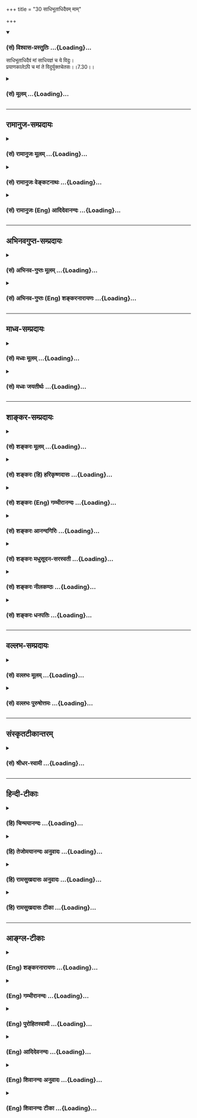 +++
title = "30 साधिभूताधिदैवम् माम्"

+++
<div class="js_include" newlevelforh1="3" title="(सं) विश्वास-प्रस्तुतिः" unfilled url="/purANam/mahAbhAratam/06-bhIShma-parva/02-bhagavad-gItA-parva/saMskRtam/vishvAsa-prastutiH/07_jnAna-vijnAna-yogaH/30_sAdhibhUtAdhidaiv.md">
<details open><summary><h3>(सं) विश्वास-प्रस्तुतिः ...{Loading}...</h3></summary>

साधिभूताधिदैवं मां साधियज्ञं च ये विदुः।  
प्रयाणकालेऽपि च मां ते विदुर्युक्तचेतसः।।7.30।।
</details>
</div>
<div class="js_include collapsed" newlevelforh1="3" title="(सं) मूलम्" unfilled url="/purANam/mahAbhAratam/06-bhIShma-parva/02-bhagavad-gItA-parva/saMskRtam/mUlam/07_jnAna-vijnAna-yogaH/30_sAdhibhUtAdhidaiv.md">
<details><summary><h3>(सं) मूलम् ...{Loading}...</h3></summary>

साधिभूताधिदैवं मां साधियज्ञं च ये विदुः।  
प्रयाणकालेऽपि च मां ते विदुर्युक्तचेतसः।।7.30।।
</details>
</div>


_________________
## रामानुज-सम्प्रदायः
<div class="js_include collapsed" newlevelforh1="3" title="(सं) रामानुजः मूलम्" unfilled url="/purANam/mahAbhAratam/06-bhIShma-parva/02-bhagavad-gItA-parva/saMskRtam/rAmAnujaH/mUlam/07_jnAna-vijnAna-yogaH/30_sAdhibhUtAdhidaiv.md">
<details><summary><h3>(सं) रामानुजः मूलम् ...{Loading}...</h3></summary>

।।7.30।। अत्र य इति पुनर्निर्देशात् पूर्वनिर्दिष्टेभ्यः अन्ये अधिकारिणो
ज्ञायन्ते। साधिभूतं साधिदैवं माम् ऐश्वर्यार्थिनो ये विदुः इत्येतद्
अनुवादस्वरूपम् अपि अप्राप्तार्थत्वात् तद्विधायकम् एव। तथा साधियज्ञम्
इत्यपि त्रयाणाम् अधिकारिणाम् अविशेषेण विधीयते अर्थस्वाभाव्यात् त्रयाणां
हि नित्यनैमित्तिकरूपमहायज्ञाद्यनुष्ठानम् अवर्जनीयम्। ते च प्रयाणकालेऽपि
स्वाप्राप्यानुगुणं मां विदुः। ते च इति चकारात् पूर्वे जरामरणमोक्षाय
यतमानाश्च प्रयाणकालेऽपि विदुः इति समुच्चीयन्ते। अनेन ज्ञानिनः अपि
अर्थस्वाभाव्यात् साधियज्ञं मां विदुः प्रयाणकाले अपि स्वप्राप्यानुगुणं
मां विदुः इति उक्तं भवति।

</details>
</div>
<div class="js_include collapsed" newlevelforh1="3" title="(सं) रामानुजः वेङ्कटनाथः" unfilled url="/purANam/mahAbhAratam/06-bhIShma-parva/02-bhagavad-gItA-parva/saMskRtam/rAmAnujaH/venkaTanAthaH/07_jnAna-vijnAna-yogaH/30_sAdhibhUtAdhidaiv.md">
<details><summary><h3>(सं) रामानुजः वेङ्कटनाथः ...{Loading}...</h3></summary>

  
  
।।7.30।। साधिभूत इति श्लोकस्यश्वर्यार्थिविषयत्वं वक्तुमधिकारिणो
भेदमात्रज्ञापकं तावद्दर्शयति अत्रेति। पूर्वाधिकारिविषयत्वेसाधियज्ञं च ते
विदुः इति हि वक्तव्यम् न चैवं शिष्टाः पठन्ति। न चात्र यच्छब्दावृत्तेः
प्रयोजनमस्तीति भावः। प्रश्नोत्तरवशाच्चाधिकारिभेदः सेत्स्यति। एवं
सामान्येन ज्ञातमधिकारिभेदमधिभूतादिसामर्थ्याद्विशिनष्टिऐश्वर्यार्थिन
इति। जरामरणमोक्षाय \[7।29\] इत्यादाविव अत्रापि यच्छब्दवशादनुवादत्वं
प्रतीतमिति तत्प्रतिक्षिपतिइत्येतदित्यादिना। यदाग्नेयोऽष्टाकपालः
\[श.ब्रा.2।5।1।11\] इत्यादिवदिति भावः। अस्य च विधित्वं प्रश्नादिवशाच्च
फलिष्यति। नह्यवगते प्रश्नाद्यवकाशः। साधियज्ञम् इत्यस्यैकस्मिन्नधिकारिणि
निर्दिष्टस्याप्यर्थस्वाभाव्यात्ति्रष्वप्यन्वयं दर्शयति
तथेति। अर्थस्वाभाव्यादिति सर्वाधिकारिसाधारणतया
प्रमाणसिद्धयज्ञाख्यपदार्थस्वाभाव्यादित्यर्थः। एतदेव दर्शयति त्रयाणां
हीति। अन्यथासन्ध्याहीनोऽशुचिर्नित्यमनर्हः सर्वकर्मसु इत्यादिक्रमेण
कर्मानर्हत्वादिप्रसङ्ग इत्यभिप्रायेणाहअवर्जनीयमिति। अपि
चेत्येकाव्ययार्थत्वे प्रयोजनाभावात् पृथक्त्वे सप्रयोजनतया अन्वयसम्भवाच्च
विभज्याह ते चेति। अन्तिमप्रत्ययस्यैकस्यैव वक्ष्यमाणं विषयविशेषेण
प्राप्यानुगुणाकारत्वं युक्तचेतश्शब्देन विवक्षितमित्याह
स्वप्राप्यानुगुणमिति। चकारस्य पृथगन्वयेन लब्धमाहते चेति। चकारादिति
यद्वृत्तप्रतियोगिकत्वात्तद्वृत्तमैश्वर्यार्थिविषयमेव। चकारात्तु
पूर्वश्लोकोक्तानां समुच्चयः। तेषामपि ह्यन्तिमप्रत्यये विशेषो वक्ष्यत इति
भावः। त्रयाणाम् इत्यादिकमयुक्तं ज्ञानिनामत्र प्रसङ्गाभावादित्यत्राह
अनेनेति। यज्ञान्तिमप्रत्ययमात्रयोरधिकारित्रयसाधारण्यसिद्धेरिति भावः। इति
कवितार्किकसिंहस्य सर्वतन्त्रस्वतन्त्रस्य श्रीमद्वेङ्कटनाथस्य
वेदान्ताचार्यस्य कृतिषु श्रीमद्गीताभाष्यटीकायां सप्तमोऽध्यायः।।7।।

</details>
</div>
<div class="js_include collapsed" newlevelforh1="3" title="(सं) रामानुजः (Eng) आदिदेवानन्दः" unfilled url="/purANam/mahAbhAratam/06-bhIShma-parva/02-bhagavad-gItA-parva/saMskRtam/rAmAnujaH/english/AdidevAnandaH/07_jnAna-vijnAna-yogaH/30_sAdhibhUtAdhidaiv.md">
<details><summary><h3>(सं) रामानुजः (Eng) आदिदेवानन्दः ...{Loading}...</h3></summary>

7.30 Here, other alified persons distinct from those already mentioned
(i.e., those who desire Kaivalya) are to be understood, because of the
mention again of the term 'those' (ye). Even though the declaration -
those seekers of fortune who know Me as being connected with the higher
material entities' (Adhibhuta) and 'with that which is higher to
divinities' (Adhidaiva) i.e., the self in Its lordship - resmles a
repetition, it is really an injunction on account of the meaning not
being known otherwise. The statement of knowing Me as being connected
with the sacrifice is also enjoined as an injunction for all the three
types of differently alified aspirants (those who aspire for Kaivalya,
wealth and liberation) without any difference, because of the nature of
the subject matter, that being sacrificial. None of the three types of
aspirants can give up the performance of the great sacrifices and other
rituals in the form of periodical and occasional rituals. They know Me
at the hour of death in a way corresponding with their objectivies.
Because of the term ca (too) in 'they too,' those who have been
mentioned before as 'striving for release from old age and death' are
also to be understood along with the others as knowing Me at the hour of
death. By this, even the Jnanin knows Me as being connected with the
sacrifice on account of the nature of the meaning of the subject treated
(i.e., sacrifice). They also know Me even at the hour of death in a way
corresponding with their objective. The purport is that, besides the
others mentioned earlier like the knower of the Self, those others who
are now described as knowing Him with Adhibhuta, Adhidaiva and Adhiyajna
are to be included among those who will know Him at the time of death.

</details>
</div>


_________________
## अभिनवगुप्त-सम्प्रदायः
<div class="js_include collapsed" newlevelforh1="3" title="(सं) अभिनव-गुप्तः मूलम्" unfilled url="/purANam/mahAbhAratam/06-bhIShma-parva/02-bhagavad-gItA-parva/saMskRtam/abhinava-guptaH/mUlam/07_jnAna-vijnAna-yogaH/30_sAdhibhUtAdhidaiv.md">
<details><summary><h3>(सं) अभिनव-गुप्तः मूलम् ...{Loading}...</h3></summary>

।।7.28 7.30।। येषामित्यादि युक्तचेतस इत्यन्तम्। ये तु विनष्टतामसाः
पुण्यापुण्यपरिक्षयक्षेमीकृतात्मानः ते विपाटितमहामोहवितानाः सर्वमेव
भगवद्रश्मिखचितं जरामरणमयतमिस्रस्रुतं ब्रह्म विदन्ति
आध्यात्मिकाधिभौतिकाधिदैविकाधियाज्ञिकानि च ममैव रूपान्तराणि। प्रयाणकाले च
नित्यं भगवद् भावितान्तःकरणत्वात् मां जानन्ति यतो येषां जन्म पूर्वमेव
भगवत्तत्त्वं ते अन्तकाले परमेश्वरं संस्मरेयुः। किं जन्मासेवनया इति ये
मन्यन्ते तेषां तूष्णींभाव एव शोभनः इति।  
  

</details>
</div>
<div class="js_include collapsed" newlevelforh1="3" title="(सं) अभिनव-गुप्तः (Eng) शङ्करनारायणः" unfilled url="/purANam/mahAbhAratam/06-bhIShma-parva/02-bhagavad-gItA-parva/saMskRtam/abhinava-guptaH/english/shankaranArAyaNaH/07_jnAna-vijnAna-yogaH/30_sAdhibhUtAdhidaiv.md">
<details><summary><h3>(सं) अभिनव-गुप्तः (Eng) शङ्करनारायणः ...{Loading}...</h3></summary>

7.30 Yesam etc. upto yukta-cetasah. Those, in whom the darkness
(ignorance) has totally vanished, and the Self is well secured due to
the decaying of the good and bad effects of actions-they break off the
canopy of their \[castle of the\] mighty delusion and realise everything
as the Brahman studded (purified) with the rays of the Bhagavat,
emerging out of the darkness of old age and death; and realise 'what
governs the Self, the beings, the deities and the sacrifices are all My
own different aspects'. They also experience Me at the time of their
journey, on account of their having internal organ permanently immersed
in the thought of the Bhagavat. For, those who remember the Bhagavat
even earlier, since their birth-they at the last momnet would very well
remember the Absolute Lord. \[Hence\] it is good to simply keep silent
with regard to those who opine 'What is the use of worshiping since
\[the time of\] birth ;'

</details>
</div>


_________________
## माध्व-सम्प्रदायः
<div class="js_include collapsed" newlevelforh1="3" title="(सं) मध्वः मूलम्" unfilled url="/purANam/mahAbhAratam/06-bhIShma-parva/02-bhagavad-gItA-parva/saMskRtam/madhvaH/mUlam/07_jnAna-vijnAna-yogaH/30_sAdhibhUtAdhidaiv.md">
<details><summary><h3>(सं) मध्वः मूलम् ...{Loading}...</h3></summary>

।।7.30।। Sri Madhvacharya did not comment on this sloka.

</details>
</div>
<div class="js_include collapsed" newlevelforh1="3" title="(सं) मध्वः जयतीर्थः" unfilled url="/purANam/mahAbhAratam/06-bhIShma-parva/02-bhagavad-gItA-parva/saMskRtam/madhvaH/jayatIrthaH/07_jnAna-vijnAna-yogaH/30_sAdhibhUtAdhidaiv.md">
<details><summary><h3>(सं) मध्वः जयतीर्थः ...{Loading}...</h3></summary>

।।7.30।। Sri Jayatirtha did not comment on this sloka.

</details>
</div>


_________________
## शाङ्कर-सम्प्रदायः
<div class="js_include collapsed" newlevelforh1="3" title="(सं) शङ्करः मूलम्" unfilled url="/purANam/mahAbhAratam/06-bhIShma-parva/02-bhagavad-gItA-parva/saMskRtam/shankaraH/mUlam/07_jnAna-vijnAna-yogaH/30_sAdhibhUtAdhidaiv.md">
<details><summary><h3>(सं) शङ्करः मूलम् ...{Loading}...</h3></summary>

।।7.30।। **साधिभूताधिदैवम्** अधिभूतं च अधिदैवं च अधिभूताधिदैवम् सह
अधिभूताधिदैवेन वर्तते इति साधिभूताधिदैवं च **मां ये विदुः**
**साधियज्ञं** च सह अधियज्ञेन साधियज्ञं ये विदुः **प्रयाणकाले अपि च**
मरणकाले अपि च **मां ते विदुः युक्तचेतसः** समाहितचित्ता इति।। इति
श्रीमत्परमहंसपरिव्राजकाचार्यस्य
श्रीगोविन्दभगवत्पूज्यपादशिष्यस्यश्रीमच्छंकरभगवतः कृतौ
श्रीमद्भगवद्गीताभाष्ये  
  
सप्तमोऽध्यायः।।  
  

</details>
</div>
<div class="js_include collapsed" newlevelforh1="3" title="(सं) शङ्करः (हि) हरिकृष्णदासः" unfilled url="/purANam/mahAbhAratam/06-bhIShma-parva/02-bhagavad-gItA-parva/saMskRtam/shankaraH/hindI/harikRShNadAsaH/07_jnAna-vijnAna-yogaH/30_sAdhibhUtAdhidaiv.md">
<details><summary><h3>(सं) शङ्करः (हि) हरिकृष्णदासः ...{Loading}...</h3></summary>

।।7.30।। ( इसी प्रकार ) जो मनुष्य मुझ परमेश्वरको साधिभूताधिदैव अर्थात्
अधिभूत और अधिदैवके सहित जानते हैं एवं साधियज्ञ अर्थात् अधियज्ञके सहित भी
जानते हैं वे निरुद्धचित्त योगी लोग मरणकालमें भी मुझे यथावत् जानते हैं।

</details>
</div>
<div class="js_include collapsed" newlevelforh1="3" title="(सं) शङ्करः (Eng) गम्भीरानन्दः" unfilled url="/purANam/mahAbhAratam/06-bhIShma-parva/02-bhagavad-gItA-parva/saMskRtam/shankaraH/english/gambhIrAnandaH/07_jnAna-vijnAna-yogaH/30_sAdhibhUtAdhidaiv.md">
<details><summary><h3>(सं) शङ्करः (Eng) गम्भीरानन्दः ...{Loading}...</h3></summary>

7.30 Ye, those who; viduh, know; mam, Me; sa-adhi-bhuta-adhidaivam, as
existing in the physical and the divine planes; ca, and also;
sa-adhiyajnam, as existing in the context of the sacrifice; te, they;
yukta-cetasah, of concentrated minds-those who have their minds absorbed
in God; viduh, know; mam, Me; api ca, even; prayanakale, at the time of
death. \[For those who are devoted to God, there is not only the
knowledge of Brahman as identified with all individuals and all actions
(see previous verse), but also the knowledge of It as existing in all
things on the physical, the divine and the sacrificial planes. Those who
realize Brhaman as existing in the context of all the five, viz of the
individual, of actions, of the physical,of the divine, and of the
sacrifices-for them with such a realization there is no forgetting, loss
of awareness, of Brahman even at the critical moment of death.\]

</details>
</div>
<div class="js_include collapsed" newlevelforh1="3" title="(सं) शङ्करः आनन्दगिरिः" unfilled url="/purANam/mahAbhAratam/06-bhIShma-parva/02-bhagavad-gItA-parva/saMskRtam/shankaraH/AnandagiriH/07_jnAna-vijnAna-yogaH/30_sAdhibhUtAdhidaiv.md">
<details><summary><h3>(सं) शङ्करः आनन्दगिरिः ...{Loading}...</h3></summary>

।।7.30।। न केवलं भगवन्निष्ठानां सर्वाध्यात्मिककर्मात्मकब्रह्मवित्त्वमेव
किंत्वधिभूतादिसहितं तद्वेदित्वमपि सिध्यतीत्याह **साधिभूतेति।** अध्यात्मं
कर्माधिभूतमधिदैवमधियज्ञश्चेति पञ्चकमेतद्ब्रह्म ये विदुस्तेषां
यथोक्तज्ञानवतां समाहितचेतसामापदवस्थायामपि भगवत्तत्त्वज्ञानमप्रतिहतं
तिष्ठतीत्याह **प्रयाणेति।**अपिचेति निपाताभ्यां तस्यामवस्थायां
करणग्रामस्य व्यग्रतया ज्ञानासंभवेऽपि मयि समाहितचित्तानामुक्तज्ञानवतां
भगवत्तत्त्वज्ञानमयत्नलभ्यमिति द्योत्यते। तदनेन सप्तमेनोत्तममधिकारिणं
प्रति ज्ञेयं निरूपयता तदर्थमेव सर्वात्मकत्वादिकमुपदिशता
प्रकृतिद्वयद्वारेण सर्वकारणत्वादिति च वदता तत्पदवाच्यं तल्लक्ष्यं
चोपक्षिप्तम्। इति
श्रीमत्परमहंसपरिव्राजकाचार्यश्रीमच्छुद्धानन्दपूज्यपादशिष्यानन्दज्ञान0
सप्तमोऽध्यायः।।7।।  
  

</details>
</div>
<div class="js_include collapsed" newlevelforh1="3" title="(सं) शङ्करः मधुसूदन-सरस्वती" unfilled url="/purANam/mahAbhAratam/06-bhIShma-parva/02-bhagavad-gItA-parva/saMskRtam/shankaraH/madhusUdana-sarasvatI/07_jnAna-vijnAna-yogaH/30_sAdhibhUtAdhidaiv.md">
<details><summary><h3>(सं) शङ्करः मधुसूदन-सरस्वती ...{Loading}...</h3></summary>

।।7.30।। नचैवंभूतानां मद्भक्तानां मृत्युकालेऽपि विवशकरणतया मद्विस्मरणं
शङ्कनीयम् यतः साधिभूताधिदैवमधिभूताधिदैवाभ्यां सहितं तथा साधियज्ञं
चाधियज्ञेन च सहितं मां ये विदुश्चिन्तयन्ति ते युक्तचेतसः सर्वदा मयि
समाहितचेतसः सन्तस्तत्संस्कारपाटवात्प्रयाणकाले प्राणोत्क्रमणकाले
करणग्रामस्यात्यन्तन्यग्रतायामपि चकारादयत्नेनैव मत्कृपया मां सर्वात्मानं
विदुर्जानन्ति तेषां मृतिकालेऽपि मदाकारैव चित्तवृत्तिः
पूर्वोपचितसंस्कारपाटवाद्भवति। तथाच ते मद्भक्तियोगात्कृतार्था एवेति भावः।
अधिभूताधिदैवाधियज्ञशब्दानुत्तरेऽध्यायेऽर्जुनप्रश्नपूर्वकं व्याख्यास्यति
भगवानिति सर्वमनाविलम्। तदत्रोत्तमाधिकारिणं प्रति ज्ञेयं मध्यमाधिकारिणं
प्रति च ध्येयं लक्षणया मुख्यया च वृत्त्या तत्पदप्रतिपाद्यं ब्रह्म
निरूपितम्।

</details>
</div>
<div class="js_include collapsed" newlevelforh1="3" title="(सं) शङ्करः नीलकण्ठः" unfilled url="/purANam/mahAbhAratam/06-bhIShma-parva/02-bhagavad-gItA-parva/saMskRtam/shankaraH/nIlakaNThaH/07_jnAna-vijnAna-yogaH/30_sAdhibhUtAdhidaiv.md">
<details><summary><h3>(सं) शङ्करः नीलकण्ठः ...{Loading}...</h3></summary>

।।7.30।। एवं तत्पदार्थविवेकं सद्योमुक्तिहेतुं समाप्य
तत्प्राप्त्युपायभूतान्युपासनानि क्रममुक्तिफलानि विस्तरेण वक्तुकामः
संक्षेपेण सूत्रयति **साधिभूतेति।** अधिभूतं च अधिदैवं च ताभ्यां सहितं
साधिभूताधिदैवम्। तथाऽधियज्ञेन सहितं साधियज्ञं च मां ये विदुरुपासते ते
युक्तचेतसः। यतो नित्यं समाहितचित्तास्ततो मां प्रयाणकालेऽपि
सर्वजनव्यामोहके विदुरेव। भावनादार्ढ्यान्मरणकालेऽपि तस्य ज्ञानस्य प्रमोषो
न भवत्यतो भगवति नैरन्तर्येण दृढा भावना कर्तव्येति भावः। अधिभूतादिपदार्थं
तु भगवानेव व्याख्यास्यतीति नोक्तवन्तो वयम्।

</details>
</div>
<div class="js_include collapsed" newlevelforh1="3" title="(सं) शङ्करः धनपतिः" unfilled url="/purANam/mahAbhAratam/06-bhIShma-parva/02-bhagavad-gItA-parva/saMskRtam/shankaraH/dhanapatiH/07_jnAna-vijnAna-yogaH/30_sAdhibhUtAdhidaiv.md">
<details><summary><h3>(सं) शङ्करः धनपतिः ...{Loading}...</h3></summary>

।।7.30।। ननु मरणकाले तेषां त्वद्विस्मरणस्य संभवात्कथं संसारान्मोक्ष
इत्याशङ्क्याह सेति। अधिभूतं चाधिदैवं चाधिभूताधिदैवमिति
समाहारद्वन्द्वस्तेन सहवर्तत इति तम् अधियज्ञेन सह वर्तत इति तं च मां ये
विदुः प्रयाणकाले मरणकालेऽपि च मां ते युक्तचेतसो विदुरतस्तेषां
मोक्षप्राप्तौ न कोऽपि संदेह इति। साधिभूतादिपदार्थस्तु मूलएव
स्फुटीभविष्यति। तदनेन सप्तमाध्यानेनोक्तमाधिकारिणं प्रति ज्ञेयं निरुपयता
तज्ज्ञानार्थ मध्यमाधिकारिणं प्रति तत्पदवाच्यं प्रतिपादयता तत्पदवाच्यं
तल्लक्ष्यं च प्रदर्शितम्। श्रीगीताभाष्योत्कर्षदीपिकायां
सप्तमोध्यायः।।7।।  
  

</details>
</div>


_________________
## वल्लभ-सम्प्रदायः
<div class="js_include collapsed" newlevelforh1="3" title="(सं) वल्लभः मूलम्" unfilled url="/purANam/mahAbhAratam/06-bhIShma-parva/02-bhagavad-gItA-parva/saMskRtam/vallabhaH/mUlam/07_jnAna-vijnAna-yogaH/30_sAdhibhUtAdhidaiv.md">
<details><summary><h3>(सं) वल्लभः मूलम् ...{Loading}...</h3></summary>

।।7.30।। साधिभूतेति। अत्रये इति पुनर्निदेशात्पूर्वनिर्दिष्टेभ्योऽन्ये
जिज्ञासव उक्ता इत्यवसीयते। ये च मां (साधिभूतं) साधिदैवं साधियज्ञमिति
विशेषसहितं विदुरिति। किञ्च भगवत्तत्त्वजिज्ञासवः प्राणानां प्रयाणकालेऽपि
ते च मां तथाभूतमात्मानं विदुः। किम्भूतास्ते युक्तचेतस इति योगसिद्धिरन्ते
सूचिता।

</details>
</div>
<div class="js_include collapsed" newlevelforh1="3" title="(सं) वल्लभः पुरुषोत्तमः" unfilled url="/purANam/mahAbhAratam/06-bhIShma-parva/02-bhagavad-gItA-parva/saMskRtam/vallabhaH/puruShottamaH/07_jnAna-vijnAna-yogaH/30_sAdhibhUtAdhidaiv.md">
<details><summary><h3>(सं) वल्लभः पुरुषोत्तमः ...{Loading}...</h3></summary>

  
  
।।7.30।। एवं ज्ञानस्य फलमाह साधिभूताधिदेव मेति। साधिभूताधिदैवम् अधिभूतेन
अधिकरणात्मकेन अधिदेवेन मूलरूपेण सह अधियज्ञेन अंशात्मककर्मरूपेण च सहितं
ये मां विदुस्ते युक्तचेतसः युक्तं तन्निष्ठं चेतो येषां तादृशा भवन्ति मां
प्राप्नुवन्तीत्यर्थः। च पुनः प्रयाणकाले मरणसमयेऽपि भ्रमादिरहितास्ते मां
विदुः जानन्ति मरणकाले स्वज्ञानोक्त्याअन्ते या मतिः सा गतिः \[ \] इति
वाक्योक्तरीत्या प्राप्नुवन्तीति व्यञ्जितम्।  
  
भक्तानामेव श्रीकृष्णज्ञानविज्ञानयोग्यता। अतोऽत्र ज्ञानविज्ञानयोगं
हरिरुवाच हि।।7।।

</details>
</div>


_________________
## संस्कृतटीकान्तरम्
<div class="js_include collapsed" newlevelforh1="3" title="(सं) श्रीधर-स्वामी" unfilled url="/purANam/mahAbhAratam/06-bhIShma-parva/02-bhagavad-gItA-parva/saMskRtam/shrIdhara-svAmI/07_jnAna-vijnAna-yogaH/30_sAdhibhUtAdhidaiv.md">
<details><summary><h3>(सं) श्रीधर-स्वामी ...{Loading}...</h3></summary>

।।7.30।। न चैवंभूतानां योगभ्रंशशङ्कापीत्याह **साधिभूताधिदैवमिति।**
अधिभूतादिशब्दानामर्थं भगवानेवानन्तराध्याये व्याख्यास्यति।
अधिभूतेनाधिदैवेन च सहाधियज्ञेन च सहितं ये मां भजन्ति ते युक्तचेतसः
मय्यासक्तमनसः प्रयाणकालेऽपि मरणसमयेऽपि मां विदुर्जानन्ति नतु तदापि
व्याकुलीभूय मां विस्मरन्ति। अतो मद्भक्तानां न योगभ्रंशशङ्केत्यर्थः।

</details>
</div>


_________________
## हिन्दी-टीकाः
<div class="js_include collapsed" newlevelforh1="3" title="(हि) चिन्मयानन्दः" unfilled url="/purANam/mahAbhAratam/06-bhIShma-parva/02-bhagavad-gItA-parva/hindI/chinmayAnandaH/07_jnAna-vijnAna-yogaH/30_sAdhibhUtAdhidaiv.md">
<details><summary><h3>(हि) चिन्मयानन्दः ...{Loading}...</h3></summary>

।।7.30।। आत्मानुभवी पुरुष न केवल मन के स्वभाव (अध्यात्म) और कर्म ऋ़े
स्वरूप को ही जानते हैं वरन् वे अधिभूत (पंच विषय रूप जगत्) अधिदैव
(इन्द्रिय मन और बुद्धि की कार्य प्रणाली) और अधियज्ञ अर्थात् उन
परिस्थितियों को भी जानते हैं जिनमें विषय ग्रहण रूप यज्ञ सम्पन्न होता
है। ईश्वर के किसी रूप विशेष के भक्त के विषय में सम्भवत यह धारणा उचित हो
सकती है कि भक्तजन अव्यावहारिक होते हैं और उनमें सांसारिक जीवन को
सफलतापूर्वक जीने की कुशलता नहीं होती। एक सगुण उपासक अपने इष्ट देवता का
ध्यान करने में ही इतना भावुक और व्यस्त हो जाता है कि उसमें संसार को
समझने की न रुचि होती है और न क्षमता। परन्तु वेदान्त शास्त्र में
आत्मज्ञानी पुरुष का जो चित्रण मिलता है उसके अनुसार वह पुरुष न केवल
आत्मानुभव में दृढ़निष्ठ होता है वरन् वह सर्वत्र सदा एवं समस्त
परिस्थितियों में अपने मन का स्वामी बना रहता है और ऐसी सार्मथ्य से
सम्पन्न होता है जिसे सम्पूर्ण जगत् को स्वीकार करना पड़ता है। ऐसा
स्वामित्व प्राप्त पुरुष ही जगत् को नेतृत्व प्रदान कर सकता है। सब प्रकार
के असंयम एवं विपर्ययों से मुक्त वह ज्ञानी पुरुष अध्यात्म और अधिभूत को
जानते हुए जगत् में ईश्वर के समान रहता है। सारांशत इस अध्याय की समाप्ति
भगवान् की इस घोषणा के साथ होती है कि जो पुरुष मुझे जानता है वह सब कुछ
जानता है। भगवान् श्रीकृष्ण के समान वह अपनी वर्तमान तथा भावी पीढ़ियों के
भाग्य निर्माण में मार्गदर्शक बनता है। इस अध्याय के अन्तिम दो श्लोक उनमें
प्रयुक्त पारिभाषिक शब्दों का पूर्णरूप से वर्णन नहीं करते हैं। ये
सूत्ररूप श्लोक हैं जिनका विस्तृत विवेचन अगले अध्याय में किया गया है। दो
अध्यायों को संबद्ध करने की पारम्परिक शास्त्रीय पद्धतियों में से यह एक
पद्धति है। conclusionँ़ तत्सदिति श्रीमद्भगवद्गीतासूपनिषत्सु
ब्रह्मविद्यायां योगशास्त्रे  
  
श्रीकृष्णार्जुनसंवादे ज्ञानविज्ञानयोगो नाम सप्तमोऽध्याय।। इस प्रकार
श्रीकृष्णार्जुनसंवाद के रूप में ब्रह्मविद्या और योगशास्त्र स्वरूप
श्रीमद्भगवद्गीतोपनिषद् का ज्ञानविज्ञानयोग नामक सप्तम अध्याय समाप्त होता
है। उपनिषदों में उपदिष्ट सिद्धांत महर्षि व्यास के समय केवल काव्यत्मक
पूर्णत्व के काल्पनिक वर्णन के रूप में रह गये थे जिनका जीवन की वास्तविकता
से कोई सम्बन्ध नहीं था। इस प्रकार अपनी संस्कृति के मूल वैभव एवं सार्मथ्य
से विलग हुए हिन्दुओं की सांस्कृतिक चेतना में पुनर्जीवित करना आवश्यक था।
यह कार्य उन्हें उनके दार्शनिक सिद्धांतों में सौन्दर्य एवं तेजस्विता को
दर्शा कर सम्पन्न किया जा सकता था। इस अध्याय में भगवान् श्रीकृष्ण ने
निश्चयात्मक रूप से यह सिद्ध किया है तथा इस पर बल दिया है कि वेदान्त
प्रतिपादित पूर्णत्व कोई कल्पना नहीं वरन् वह साधक की वास्तविक उपलब्धि बन
सकती है जिसे जीवन में सफलतापूर्वक जी कर वह अप्ानी पीढ़ी का कल्याण कर
सकता है। अत इस अध्याय का ज्ञानविज्ञानयोग शीर्षक अत्यन्त उपयुक्त है। केवल
ज्ञान विशेष उपयोगी नहीं होता। ज्ञान का पूर्णत्व उसके यथार्थ अनुभव में
है। ज्ञान का उपदेश तो दिया जा सकता है परन्तु अनुभव (विज्ञान) नहीं। धर्म
तत्त्व ज्ञान का उपदेश देता है और उसके साथ ही उन उपायों का भी निर्देशन
करता है जिनके द्वारा वह ज्ञान साधक का अपना विज्ञान बन सके और जीवन के साथ
एकरूप हो जाय। इस प्रकार धर्म का प्रयोजन ऐसे अनुभवी पुरुषों का निर्माण
करना है जो जीवन के परम पुरुषार्थ को प्राप्त करके धर्म को सत्योचित
प्रमाणित कर सकें और अपनी पीढ़ियों को आनन्दाभिभूत करके कृतार्थ करने में
सक्षम हों।

</details>
</div>
<div class="js_include collapsed" newlevelforh1="3" title="(हि) तेजोमयानन्दः अनुवादः" unfilled url="/purANam/mahAbhAratam/06-bhIShma-parva/02-bhagavad-gItA-parva/hindI/tejomayAnandaH/anuvAdaH/07_jnAna-vijnAna-yogaH/30_sAdhibhUtAdhidaiv.md">
<details><summary><h3>(हि) तेजोमयानन्दः अनुवादः ...{Loading}...</h3></summary>

।।7.30।। जो पुरुष अधिभूत और अधिदैव तथा अधियज्ञ के सहित मुझे जानते हैं,
वे युक्तचित्त वाले पुरुष अन्तकाल में भी मुझे जानते हैं।।

</details>
</div>
<div class="js_include collapsed" newlevelforh1="3" title="(हि) रामसुखदासः अनुवादः" unfilled url="/purANam/mahAbhAratam/06-bhIShma-parva/02-bhagavad-gItA-parva/hindI/rAmasukhadAsaH/anuvAdaH/07_jnAna-vijnAna-yogaH/30_sAdhibhUtAdhidaiv.md">
<details><summary><h3>(हि) रामसुखदासः अनुवादः ...{Loading}...</h3></summary>

।।7.30।। जो मनुष्य अधिभूत, अधिदैव और अधियज्ञके सहित मुझे जानते हैं, वे
युक्तचेता मनुष्य अन्तकालमें भी मुझे ही जानते हैं अर्थात् प्राप्त होते
हैं।

</details>
</div>
<div class="js_include collapsed" newlevelforh1="3" title="(हि) रामसुखदासः टीका" unfilled url="/purANam/mahAbhAratam/06-bhIShma-parva/02-bhagavad-gItA-parva/hindI/rAmasukhadAsaH/TIkA/07_jnAna-vijnAna-yogaH/30_sAdhibhUtAdhidaiv.md">
<details><summary><h3>(हि) रामसुखदासः टीका ...{Loading}...</h3></summary>

।।7.30।।***व्याख्या--'*साधिभूताधिदैवं मां साधियज्ञं च ये
विदुः'--**\[पूर्वश्लोकमें निर्गुणनिराकारको जाननेका वर्णन करके अब
सगुणसाकारको जाननेकी बात कहते हैं। \]यहाँ अधिभूत नाम भौतिक स्थूल सृष्टिका
है जिसमें तमोगुणकी प्रधानता है। जितनी भी भौतिक सृष्टि है उसकी स्वतन्त्र
सत्ता नहीं है। उसका क्षणमात्र भी स्थायित्व नहीं है। फिर भी यह भौतिक
सृष्टि सत्य दीखती है अर्थात् इसमें सत्यता स्थिरता सुखरूपता श्रेष्ठता और
आकर्षण दीखता है। यह सत्यता आदि सबकेसब वास्तवमें भगवान्के ही हैं
क्षणभङ्गुर संसारके नहीं। तात्पर्य है कि जैसे बर्फकी सत्ता जलके बिना नहीं
हो सकती ऐसे ही भौतिक स्थूल सृष्टि अर्थात् अधिभूतकी सत्ता भगवान्के बिना
नहीं हो सकती। इस प्रकार तत्त्वसे यह संसार भगवत्स्वरूप ही है ऐसा जानना ही
अधिभूतके सहित भगवान्को जानना है। अधिदैव नाम सृष्टिकी रचना करनेवाले
हिरण्यगर्भ ब्रह्माजीका है जिनमें रजोगुणकी प्रधानता है। भगवान् ही
ब्रह्माजीके रूपमें प्रकट होते हैं अर्थात् तत्त्वसे ब्रह्माजी भगवत्स्वरूप
ही हैं ऐसा जानना ही अधिदैवके सहित भगवान्को जानना है। अधियज्ञ नाम भगवान्
विष्णुका है जो अन्तर्यामीरूपसे सबमें व्याप्त हैं और जिनमें सत्त्वगुणकी
प्रधानता है। तत्त्वसे भगवान् ही अन्तर्यामीरूपसे सबमें परिपूर्ण हैं ऐसा
जानना ही अधियज्ञके सहित भगवान्को जानना है। अधिभूत अधिदैव और अधियज्ञके
सहित भगवान्को जाननेका तात्पर्य है कि भगवान् श्रीकृष्णके शरीरके किसी एक
अंशमें विराट्रूप है (गीता 10। 42 11। 7) और उस विराट्रूपमें अधिभूत (अनन्त
ब्रह्माण्ड) अधिदैव (ब्रह्माजी) और अधियज्ञ (विष्णु) आदि सभी हैं जैसा कि
अर्जुनने कहा है हे देव मैं आपके शरीरमें सम्पूर्ण प्राणियोंको जिनकी
नाभिसे कमल निकला है उन विष्णुको कमलपर विराजमान ब्रह्मको और शंकर आदिको
देख रहा हूँ (गीता 11। 15)। अतः तत्त्वसे अधिभूत अधिदैव और अधियज्ञ भगवान्
श्रीकृष्ण ही हैं। श्रीकृष्ण ही समग्र भगवान् हैं। '**प्रयाणकालेऽपि च मां
ते विदुर्युक्तचेतसः'--**जो संसारके भोगों और संग्रहकी
प्राप्तिअप्राप्तिमें समान रहनेवाले हैं तथा संसारसे सर्वथा उपरत होकर
भगवान्में लगे हुए हैं वे पुरुष युक्तचेता हैं। ऐसे युक्तचेता मनुष्य
अन्तकालमें भी मेरेको ही जानते हैं अर्थात् अन्तकालकी पीड़ा आदिमें भी वे
मेरेमें ही अटलरूपसे स्थित रहते हैं। उनकी ऐसी दृढ़ स्थिति होती है कि वे
स्थूल और सूक्ष्मशरीरमें कितनी ही हलचल होनेपर भी कभी किञ्चिन्मात्र भी
विचलित नहीं होते।  
  
**भगवान्के समग्ररूपसम्बन्धी** **विशेष बात**  
  
(1)  
  
प्रकृति और प्रकृतिके कार्य क्रिया पदार्थ आदिके साथ अपना सम्बन्ध माननेसे
ही सभी विकार पैदा होते हैं और उन क्रिया पदार्थ आदिकी प्रकटरूपसे सत्ता
दीखने लग जाती है। परन्तु प्रकृति और प्रकृतिके कार्यसे सर्वथा
सम्बन्धविच्छेद करके भगवत्स्वरूपमें स्थित होनेसे उनकी स्वतन्त्र सत्ता उस
भगवत्तत्त्वमें ही लीन हो जाती है। फिर उनकी कोई स्वतन्त्र सत्ता नहीं
दीखती। जैसे किसी व्यक्तिके विषयमें हमारी जो अच्छे और बुरेकी मान्यता है वह
मान्यता हमारी ही की हुई है। तत्त्वसे तो वह व्यक्ति भगवान्का स्वरूप है
अर्थात् उस व्यक्तिमें तत्त्वके सिवाय दूसरा कोई स्वतन्त्र व्यक्तित्व ही
नहीं है। ऐसे ही संसारमें यह ठीक है यह बेठीक है इस प्रकार ठीकबेठीककी
मान्यता हमारी ही की हुई है। तत्त्वसे तो संसार भगवान्का स्वरूप ही है। हाँ
संसारमें जो वर्णआश्रमकी मर्यादा है ऐसा काम करना चाहिये और ऐसा नहीं करना
चाहिये यह जो विधिनिषेधकी मर्यादा है इसको महापुरुषोंने जीवोंके कल्याणार्थ
व्यवहारके लिये मान्यता दी है। जब यह भौतिक सृष्टि नहीं थी तब भी भगवान् थे
और इसके लीन होनेपर भी भगवान् रहेंगे इस तरहसे जब वास्तविक भगवत्तत्त्वका
बोध हो जाता है तब भौतिक सृष्टिकी सत्ता भगवान्में ही लीन हो जाती है
अर्थात् इस सृष्टिकी स्वतन्त्र सत्ता नहीं रहती। इसका यह तात्पर्य नहीं है
कि संसारकी स्वतन्त्र सत्ता न रहनेपर संसार मिट जाता है उसका अभाव हो जाता
है प्रत्युत अन्तःकरणमें सत्यत्वेन जो संसारकी सत्ता और महत्ता बैठी हुई थी
जो कि जीवके कल्याणमें बाधक थी वह नहीं रहती। जैसे सोनेके गहनोंकी अनेक
तरहकी आकृति और अलगअलग उपयोग होनेपर भी उन सबमें एक ही सोना है ऐसे ही
भगवद्भक्तके द्वारा अनेक तरहका यथायोग्य सांसारिक व्यवहार होनेपर भी उन
सबमें एक ही भगवत्तत्त्व है ऐसी अटलबुद्धि रहती है। इस तत्त्वको समझनेके
लिये ही उन्तीसवें और तीसवें श्लोकमें समग्ररूपका वर्णन हुआ है। (2)  
  
उपासनाकी दृष्टिसे भगवान्के प्रायः दो रूपोंका विशेष वर्णन आता है एक सगुण
और एक निर्गुण। इनमें सगुणके दो भेद होते हैं एक सगुणसाकार और एक
सगुणनिराकार। परन्तु निर्गुणके दो भेद नहीं होते निर्गुण निराकार ही होता
है। हाँ निराकारके दो भेद होते हैं एक सगुणनिराकार और एक
निर्गुणनिराकार। उपासना करनेवाले दो रुचिके होते हैं एक सगुणविषयक रुचिवाला
होता है और एक निर्गुणविषयक रुचिवाला होता है। परन्तु इन दोनोंकी उपासना
भगवान्के सगुणनिराकार रूपसे ही शुरू होती है जैसे परमात्मप्राप्तिके लिये
कोई भी साधक चलता है तो वह पहले परमात्मा है इस प्रकार परमात्माकी सत्ताको
मानता है और वे परमात्मा सबसे श्रेष्ठ हैं सबसे दयालु हैं उनसे बढ़कर कोई
है नहीं ऐसे भाव उसके भीतर रहते हैं तो उपासना सगुणनिराकारसे ही शुरू हुई।
इसका कारण यह है कि बुद्धि प्रकृतिका कार्य (सगुण) होनेसे निर्गुणको पकड़
नहीं सकती। इसलिये निर्गुणके उपासकका लक्ष्य तो निर्गुणनिराकार होता है पर
बुद्धिसे वह सगुणनिराकारका ही चिन्तन करता है **(टिप्पणी प₀ 445)**। सगुणकी
ही उपासना करनेवाले पहले सगुणसाकार मानकर उपासना करते हैं। परन्तु मनमें
जबतक साकाररूप दृढ़ नहीं होता तबतक प्रभु हैं और वे मेरे सामने हैं ऐसी
मान्यता मुख्य होती है। इस मान्यतामें सगुण भगवान्की अभिव्यक्ति जितनी अधिक
होती है उतनी ही उपासना ऊँची मानी जाती है। अन्तमें जब वह सगुणसाकाररूपसे
भगवान्के दर्शन भाषण स्पर्श और प्रसाद प्राप्त कर लेता है तब उसकी उपासनाकी
पूर्णता हो जाती है। निर्गुणकी उपासना करनेवाले परमात्माको सम्पूर्ण
संसारमें व्यापक समझते हुए चिन्तन करते हैं। उनकी वृत्ति जितनी ही सूक्ष्म
होती चली जाती है उतनी ही उनकी उपासना ऊँची मानी जाती है। अन्तमें सांसारिक
आसक्ति और गुणोंका सर्वथा त्याग होनेपर जब मैं तू आदि कुछ भी नहीं रहता
केवल चिन्मयतत्त्व शेष रह जाता है तब उसकी उपासनाकी पूर्णता हो जाती है। इस
प्रकार दोनोंकी अपनीअपनी उपासनाकी पूर्णता होनेपर दोनोंकी एकता हो जाती है
अर्थत् दोनों एक हीतत्त्वको प्राप्त हो जाते हैं **(टिप्पणी प₀ 446.1)**।
सगुणसाकारके उपासकोंको तो भगवत्कृपासे निर्गुणनिराकारका भी बोध हो जाता है
**मम दरसन फल परम अनूपा। जीव पाव निज सहज सरूपा।।**(मानस 3। 36। 5)
निर्गुणनिराकारके उपासकमें यदि भक्तिके संस्कार हैं और भगवान्के दर्शनकी
अभिलाषा है तो उसे भगवान्के दर्शन हो जाते हैं अथवा भगवान्को उससे कुछ काम
लेना होता है तो भगवान् अपनी तरफसे भी दर्शन दे सकते हैं। जैसे
निर्गुणनिराकारके उपासक मधुसूदनाचार्यजीको भगवान्ने अपनी तरफसे दर्शन दिये
थे **(टिप्पणी प₀ 446.2)**। (3)  
  
वास्तवमें परमात्मा सगुणनिर्गुण साकारनिराकार सब कुछ हैं। सगुणनिर्गुण तो
उनके विशेषण हैं नाम हैं। साधक परमात्माको गुणोंके सहित मानता है तो उसके
लिये वे सगुण हैं और साधक उनको गुणोंसे रहित मानता है तो उसके लिये वे
निर्गुण हैं। वास्तवमें परमात्मा सगुण तथा निर्गुण दोनों हैं और दोनोंसे
परे भी हैं। परन्तु इस वास्तविकताका पता तभी लगता है जब बोध होता
है। भगवान्के सौन्दर्य माधुर्य ऐश्वर्य औदार्य आदि जो दिव्य गुण हैं उन
गुणोंके सहित सर्वत्र व्यापक परमात्माको सगुण कहते हैं। इस सगुणके दो भेद
होते हैं

</details>
</div>


_________________
## आङ्ग्ल-टीकाः
<div class="js_include collapsed" newlevelforh1="3" title="(Eng) शङ्करनारायणः" unfilled url="/purANam/mahAbhAratam/06-bhIShma-parva/02-bhagavad-gItA-parva/english/shankaranArAyaNaH/07_jnAna-vijnAna-yogaH/30_sAdhibhUtAdhidaiv.md">
<details><summary><h3>(Eng) शङ्करनारायणः ...{Loading}...</h3></summary>

7.30. Those who realise Me as one \[identical\] with what governs the
beings, deities and with what governs the sacrifices-they, even at the
moment of their journey, experience Me, with their mastering the Yoga.

</details>
</div>
<div class="js_include collapsed" newlevelforh1="3" title="(Eng) गम्भीरानन्दः" unfilled url="/purANam/mahAbhAratam/06-bhIShma-parva/02-bhagavad-gItA-parva/english/gambhIrAnandaH/07_jnAna-vijnAna-yogaH/30_sAdhibhUtAdhidaiv.md">
<details><summary><h3>(Eng) गम्भीरानन्दः ...{Loading}...</h3></summary>

7.30 Those who know me as existing in the physical and the divine
planes, and also in the context of the sacrifice, they of concentrated
minds know Me even at the time of death.

</details>
</div>
<div class="js_include collapsed" newlevelforh1="3" title="(Eng) पुरोहितस्वामी" unfilled url="/purANam/mahAbhAratam/06-bhIShma-parva/02-bhagavad-gItA-parva/english/purohitasvAmI/07_jnAna-vijnAna-yogaH/30_sAdhibhUtAdhidaiv.md">
<details><summary><h3>(Eng) पुरोहितस्वामी ...{Loading}...</h3></summary>

7.30 Those who see Me in the life of the world, in the universal
sacrifice, and as pure Divinity, keeping their minds steady, they live
in Me, even in the crucial hour of death."

</details>
</div>
<div class="js_include collapsed" newlevelforh1="3" title="(Eng) आदिदेवनन्दः" unfilled url="/purANam/mahAbhAratam/06-bhIShma-parva/02-bhagavad-gItA-parva/english/AdidevanandaH/07_jnAna-vijnAna-yogaH/30_sAdhibhUtAdhidaiv.md">
<details><summary><h3>(Eng) आदिदेवनन्दः ...{Loading}...</h3></summary>

7.30 And those who know Me with the Adhibhuta, Adhidaiva and the
Adhiyajna, they too, with their minds fixed in meditation, know Me even
at the hour of death.

</details>
</div>
<div class="js_include collapsed" newlevelforh1="3" title="(Eng) शिवानन्दः अनुवादः" unfilled url="/purANam/mahAbhAratam/06-bhIShma-parva/02-bhagavad-gItA-parva/english/shivAnandaH/anuvAdaH/07_jnAna-vijnAna-yogaH/30_sAdhibhUtAdhidaiv.md">
<details><summary><h3>(Eng) शिवानन्दः अनुवादः ...{Loading}...</h3></summary>

7.30 Those who know Me with the Adhibhuta (pertaining to the elements),
Adhidaiva (pertaining to the gods) and the Adhiyajna (pertaining to the
sacrifice) know Me even at the time of death, steadfast in mind.

</details>
</div>
<div class="js_include collapsed" newlevelforh1="3" title="(Eng) शिवानन्दः टीका" unfilled url="/purANam/mahAbhAratam/06-bhIShma-parva/02-bhagavad-gItA-parva/english/shivAnandaH/TIkA/07_jnAna-vijnAna-yogaH/30_sAdhibhUtAdhidaiv.md">
<details><summary><h3>(Eng) शिवानन्दः टीका ...{Loading}...</h3></summary>

7.30 साधिभूताधिदैवम् with the Adhibhuta and the Adhidaiva together; माम्
Me; साधियज्ञम् with the Adhiyajna; च and; ये who; विदुः know; प्रयाणकाले
at the time of death; अपि even; च and; माम् Me; ते they; विदुः know;
युक्तचेतसः steadfast in mind.Commentary They who are steadfast in mind;
who have taken refuge in Me; who know Me as the knowledge of elements in
the physical plane; as the knowledge of the gods in the celestial or
mental plane; as the knowledge of the sacrifice in the realm of
sacrifice; are not affected by death. They do not lose their memory.
They continue to keep up the consciousness of Me even at the time of
their departure from this world. Those who worship Me along with these
three know Me even at the time of death. (Cf.VIII.25)(This chapter is
known by the names Vijnana Yoga and Jnana Yoga also.)Thus in the
Upanishads of the glorious Bhagavad Gita; the Science of the Eternal;
the scripture of Yoga; the dialogue between Sri Krishna and Arjuna; ends
the seventh discourse entitledThe Yoga of Wisdom and Realisation. ,

</details>
</div>
